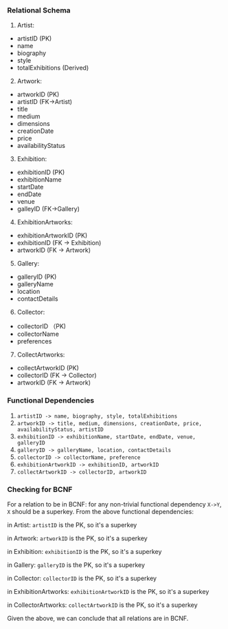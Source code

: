 ### Relational Schema

1. Artist:

- artistID (PK)
- name
- biography
- style
- totalExhibitions (Derived)

2. Artwork:

- artworkID (PK)
- artistID (FK->Artist)
- title
- medium
- dimensions
- creationDate
- price
- availabilityStatus

3. Exhibition:

- exhibitionID (PK)
- exhibitionName
- startDate
- endDate
- venue
- galleyID (FK->Gallery)

4. ExhibitionArtworks:

- exhibitionArtworkID (PK)
- exhibitionID (FK -> Exhibition)
- artworkID (FK -> Artwork)

5. Gallery:

- galleryID (PK)
- galleryName
- location
- contactDetails

6. Collector:

- collectorID （PK)
- collectorName
- preferences

7. CollectArtworks:

- collectArtworkID (PK)
- collectorID (FK -> Collector)
- artworkID (FK -> Artwork)

### Functional Dependencies

1. `artistID -> name, biography, style, totalExhibitions`
2. `artworkID -> title, medium, dimensions, creationDate, price, availabilityStatus, artistID`
3. `exhibitionID -> exhibitionName, startDate, endDate, venue, galleryID`
4. `galleryID -> galleryName, location, contactDetails`
5. `collectorID -> collectorName, preference`
6. `exhibitionArtworkID -> exhibitionID, artworkID`
7. `collectArtworkID -> collectorID, artworkID`

### Checking for BCNF

For a relation to be in BCNF: for any non-trivial functional dependency `X->Y`, `X` should be a superkey. From the above functional dependencies: 

in Artist: `artistID` is the PK, so it's a superkey

in Artwork: `artworkID` is the PK, so it's a superkey

in Exhibition: `exhibitionID` is the PK, so it's a superkey

in Gallery: `galleryID` is the PK, so it's a superkey

in Collector: `collectorID` is the PK, so it's a superkey

in ExhibitionArtworks: `exhibitionArtworkID` is the PK, so it's a superkey

in CollectorArtworks: `collectArtworkID` is the PK, so it's a superkey

Given the above, we can conclude that all relations are in BCNF.
